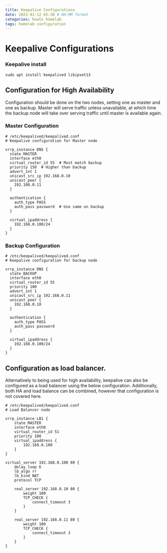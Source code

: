 ```yaml
---
title: Keepalive Configurations
date: 2023-01-12 05:30 # HH:MM format
categories: howto homelab
tags: homelab configuration
---
```

# Keepalive Configurations

### Keepalive install
```
sudo apt install keepalived libipset13
```
## Configuration for High Availability
Configuration should be done on the two nodes, setting one as master and one as backup. Master will serve traffic unless unavailable, at which time the backup node will take over serving traffic until master is available again.

### Master Configuration
```
# /etc/keepalived/keepalived.conf
# Keepalive configuration for Master node

vrrp_instance DNS {
  state MASTER
  interface eth0
  virtual_router_id 55  # Must match backup
  priority 150  # Higher than backup
  advert_int 1
  unicast_src_ip 192.168.0.10
  unicast_peer {
    192.168.0.11
  }

  authentication {
    auth_type PASS
    auth_pass password  # Use same on backup
  }

  virtual_ipaddress {
    192.168.0.100/24
  }
}
```
### Backup Configuration
```
# /etc/keepalived/keepalived.conf
# Keepalive configuration for backup node

vrrp_instance DNS {
  state BACKUP
  interface eth0
  virtual_router_id 55
  priority 100
  advert_int 1
  unicast_src_ip 192.168.0.11
  unicast_peer {
    192.168.0.10
  }

  authentication {
    auth_type PASS
    auth_pass password
  }

  virtual_ipaddress {
    192.168.0.100/24
  }
}
```

## Configuration as load balancer.
Alternatively to being used for high availability, keepalive can also be configured as a load balancer using the below configuration. Additionally, both HA and load balance can be combined, however that configuration is not covered here.
```
# /etc/keepalived/keepalived.conf
# Load Balancer node

vrrp_instance LB1 {
    state MASTER
    interface eth0
    virtual_router_id 51
    priority 100
    virtual_ipaddress {
        192.168.0.100
    }
}

virtual_server 192.168.0.100 80 {
    delay_loop 6
    lb_algo rr
    lb_kind NAT
    protocol TCP

    real_server 192.168.0.10 80 {
        weight 100
        TCP_CHECK {
            connect_timeout 3
        }
    }

    real_server 192.168.0.11 80 {
        weight 100
        TCP_CHECK {
            connect_timeout 3
        }
    }
}
```
